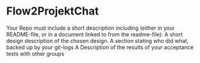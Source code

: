 # Flow2ProjektChat
Your Repo must include a short description including (either in your README-file, or in a document linked to from the readme-file):
A short design description of the chosen design.
A section stating who did what, backed up by your git-logs
A Description of the results of your acceptance tests with other groups
